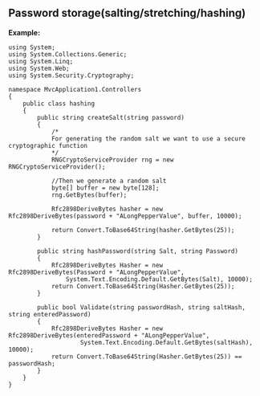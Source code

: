 
Password storage(salting/stretching/hashing)
-------

**Example:**


	using System;
	using System.Collections.Generic;
	using System.Linq;
	using System.Web;
	using System.Security.Cryptography;

	namespace MvcApplication1.Controllers
	{
		public class hashing
		{
			public string createSalt(string password)
			{
				/*
				For generating the random salt we want to use a secure cryptographic function
				*/
				RNGCryptoServiceProvider rng = new RNGCryptoServiceProvider();

				//Then we generate a random salt
				byte[] buffer = new byte[128];
				rng.GetBytes(buffer);

				Rfc2898DeriveBytes hasher = new Rfc2898DeriveBytes(password + "ALongPepperValue", buffer, 10000);

				return Convert.ToBase64String(hasher.GetBytes(25));
			}

			public string hashPassword(string Salt, string Password)
			{
				Rfc2898DeriveBytes Hasher = new Rfc2898DeriveBytes(Password + "ALongPepperValue",
					System.Text.Encoding.Default.GetBytes(Salt), 10000);
				return Convert.ToBase64String(Hasher.GetBytes(25));
			}

			public bool Validate(string passwordHash, string saltHash, string enteredPassword)
			{
				Rfc2898DeriveBytes Hasher = new Rfc2898DeriveBytes(enteredPassword + "ALongPepperValue",
						System.Text.Encoding.Default.GetBytes(saltHash), 10000);
				return Convert.ToBase64String(Hasher.GetBytes(25)) == passwordHash;
			}
		}
	}